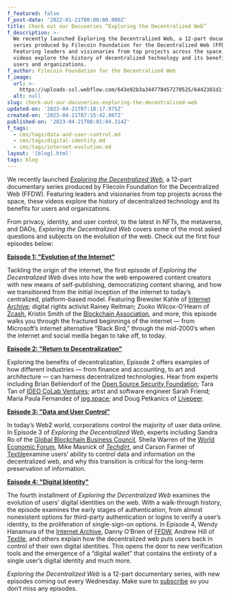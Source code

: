```yaml
---
f_featured: false
f_post-date: '2022-01-21T00:00:00.000Z'
title: Check out our Docuseries “Exploring the Decentralized Web”
f_description: >-
  We recently launched Exploring the Decentralized Web, a 12-part documentary
  series produced by Filecoin Foundation for the Decentralized Web (FFDW).
  Featuring leaders and visionaries from top projects across the space, these
  videos explore the history of decentralized technology and its benefits for
  users and organizations.
f_author: Filecoin Foundation for the Decentralized Web
f_image:
  url: >-
    https://uploads-ssl.webflow.com/643e92b3a344778457270525/6442381d1fe00b261574bc1d_0-w2tmph7o7z-pisg8-2.png
  alt: null
slug: check-out-our-docuseries-exploring-the-decentralized-web
updated-on: '2023-04-21T07:18:17.975Z'
created-on: '2023-04-21T07:15:42.087Z'
published-on: '2023-04-21T08:01:04.314Z'
f_tags:
  - cms/tags/data-and-user-control.md
  - cms/tags/digital-identity.md
  - cms/tags/internet-evolution.md
layout: '[blog].html'
tags: blog
---
```


We recently launched [_Exploring the Decentralized Web_](https://www.youtube.com/watch?v=P0yfvedPY94&list=PL37YlBYJT0nmfqDnbov6lKHUyZvRfQjap&index=1), a 12-part documentary series produced by Filecoin Foundation for the Decentralized Web (FFDW). Featuring leaders and visionaries from top projects across the space, these videos explore the history of decentralized technology and its benefits for users and organizations.

From privacy, identity, and user control, to the latest in NFTs, the metaverse, and DAOs, _Exploring the Decentralized Web_ covers some of the most asked questions and subjects on the evolution of the web. Check out the first four episodes below:

[**Episode 1: "Evolution of the Internet"**](https://www.youtube.com/watch?v=ptdDPCstMJE)

Tackling the origin of the internet, the first episode of _Exploring the Decentralized Web_ dives into how the web empowered content creators with new means of self-publishing, democratizing content sharing, and how we transitioned from the initial inception of the internet to today’s centralized, platform-based model. Featuring Brewster Kahle of [Internet Archive](https://archive.org/); digital rights activist Rainey Reitman; Zooko Wilcox-O’Hearn of [Zcash](https://z.cash/), Kristin Smith of the [Blockchain Association](https://theblockchainassociation.org/), and more, this episode walks you through the fractured beginnings of the internet — from Microsoft’s internet alternative “Black Bird,” through the mid-2000’s when the internet and social media began to take off, to today.

[**Episode 2: "Return to Decentralization"**](https://www.youtube.com/watch?v=sRAlwD5ScrY)

Exploring the benefits of decentralization, Episode 2 offers examples of how different industries — from finance and accounting, to art and architecture — can harness decentralized technologies. Hear from experts including Brian Behlendorf of the [Open Source Security Foundation](https://openssf.org/); Tara Tan of [IDEO CoLab Ventures](https://www.ideocolab.com/ventures/); artist and software engineer Sarah Friend; Maria Paula Fernandez of [jpg.space](https://jpg.space/); and Doug Petkanics of [Livepeer](https://livepeer.org/).

[**Episode 3: "Data and User Control"**](https://www.youtube.com/watch?v=Tab_vJ6NNGw)

In today’s Web2 world, corporations control the majority of user data online. In Episode 3 of _Exploring the Decentralized Web_, experts including Sandra Ro of the [Global Blockchain Business Council](https://gbbcouncil.org/), Sheila Warren of the [World Economic Forum](https://www.weforum.org/), Mike Masnick of [_Techdirt_](https://www.techdirt.com/), and Carson Farmer of [Textile](https://www.textile.io/)examine users’ ability to control data and information on the decentralized web, and why this transition is critical for the long-term preservation of information.

[**Episode 4: "Digital Identity"**](https://www.youtube.com/watch?v=jm8y56KMkIw&t=16s)

The fourth installment of _Exploring the Decentralized Web_ examines the evolution of users’ digital identities on the web. With a walk-through history, the episode examines the early stages of authentication, from almost nonexistent options for third-party authentication or logins to verify a user’s identity, to the proliferation of single-sign-on options. In Episode 4, Wendy Hanamura of the [Internet Archive](https://archive.org/), Danny O’Brien of [FFDW](https://ffdweb.org/), Andrew Hill of [Textile](https://www.textile.io/), and others explain how the decentralized web puts users back in control of their own digital identities. This opens the door to new verification tools and the emergence of a “digital wallet” that contains the entirety of a single user’s digital identity and much more.

_Exploring the Decentralized Web_ is a 12-part documentary series, with new episodes coming out every Wednesday. Make sure to [subscribe](https://www.youtube.com/watch?v=P0yfvedPY94&list=PL37YlBYJT0nmfqDnbov6lKHUyZvRfQjap) so you don’t miss any episodes.
